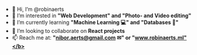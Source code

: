 - 👋 Hi, I’m @robinaerts
- 👀 I’m interested in <b>"Web Development" and "Photo- and Video editing"</b>
- 🌱 I’m currently learning <b>"Machine Learning 💻" and "Databases 🧮"</b>
- 💞️ I’m looking to collaborate on <b>React projects</b>
- 📫 Reach me at: <b>"nibor.aerts@gmail.com ✉" or "www.robinaerts.ml"</b>

<!---
robinaerts/robinaerts is a ✨ special ✨ repository because its `README.md` (this file) appears on your GitHub profile.
You can click the Preview link to take a look at your changes.
--->
